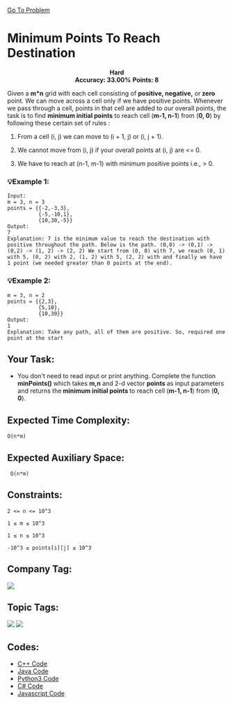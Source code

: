  [Go To Problem](https://www.geeksforgeeks.org/problems/minimum-points-to-reach-destination0540/1)
# Minimum Points To Reach Destination




<div align="center">
  <strong>Hard</strong>    
</div>
<div align="center">
       <strong>Accuracy: 33.00%</strong>    
      <strong>Points: 8</strong>
</div>

Given a <strong>m*n</strong> grid with each cell consisting of <strong>positive, negative,</strong> or<strong> zero</strong> point. We can move across a cell only if we have positive points. Whenever we pass through a cell, points in that cell are added to our overall points, the task is to find <strong>minimum initial points</strong> to reach cell (<strong>m-1, n-1</strong>) from (<strong>0, 0</strong>) by following these certain set of rules :

 1. From a cell (i, j) we can move to (i + 1, j) or (i, j + 1).

 2. We cannot move from (i, j) if your overall points at (i, j) are <= 0.
   
 3. We have to reach at (n-1, m-1) with minimum positive points i.e., > 0.
   
### 💡Example 1:

``` 
Input: 
m = 3, n = 3 
points = {{-2,-3,3}, 
          {-5,-10,1},
          {10,30,-5}} 
Output: 
7 
Explanation: 7 is the minimum value to reach the destination with positive throughout the path. Below is the path. (0,0) -> (0,1) -> (0,2) -> (1, 2) -> (2, 2) We start from (0, 0) with 7, we reach (0, 1) with 5, (0, 2) with 2, (1, 2) with 5, (2, 2) with and finally we have 1 point (we needed greater than 0 points at the end).
```

### 💡Example 2:

``` 
m = 3, n = 2
points = {{2,3},  
          {5,10},  
          {10,30}} 
Output: 
1 
Explanation: Take any path, all of them are positive. So, required one point at the start
```

## Your Task:
  -  You don't need to read input or print anything. Complete the function <strong> minPoints() </strong>which takes <strong>m,n</strong> and 2-d vector <strong>points </strong>as input parameters and returns the<strong> minimum initial points </strong>to reach cell (<strong>m-1, n-1</strong>) from (<strong>0, 0</strong>).

## Expected Time Complexity:
 ```O(n*m)```
## Expected Auxiliary Space:
``` O(n*m)```

## Constraints: 
```2 <= n <= 10^3```

```1 ≤ m ≤ 10^3  ```

```1 ≤ n ≤ 10^3```

```-10^3 ≤ points[i][j] ≤ 10^3```

## Company Tag: 

<p align="left">
 <a href="https://www.geeksforgeeks.org/explore/?company[]=Microsoft"><img src="https://img.shields.io/badge/Microsoft-10000?style=for-the-badge&logo=Microsoft&logoColor=FFFFFF&labelColor=43822C&color=43822C"/> </a>

</p>


## Topic Tags:
<p align="center">
 
 <a href="https://www.geeksforgeeks.org/explore/?category[]=Dynamic%20Programming"><img src="https://img.shields.io/badge/Dynamic%20Programming-258FFA?style=flat&logo=&logoColor=FF&labelColor=43822C&color=43822C" /></a>
  <a href="https://www.geeksforgeeks.org/explore/?category[]=Algorithms"><img src="https://img.shields.io/badge/Algorithms-100000?style=flat&logo=&logoColor=F7F7F7&labelcolor=2A79D7&color=2A79D7" /></a>
 



## Codes:

 - [C++ Code](https://github.com/HackResist/GeeksForGeeks-POTD/blob/main/09-04-2024/Minimum%20Points%20To%20Reach%20Destination.cpp) 
 - [Java Code](https://github.com/HackResist/GeeksForGeeks-POTD/blob/main/09-04-2024/Minimum%20Points%20To%20Reach%20Destination.java)
 - [Python3 Code](https://github.com/HackResist/GeeksForGeeks-POTD/blob/main/09-04-2024/Minimum%20Points%20To%20Reach%20Destination.py)
 - [C# Code](https://github.com/HackResist/GeeksForGeeks-POTD/blob/main/09-04-2024/Minimum%20Points%20To%20Reach%20Destination.cs)
 - [Javascript Code](https://github.com/HackResist/GeeksForGeeks-POTD/blob/main/09-04-2024/Minimum%20Points%20To%20Reach%20Destination.js)



 
